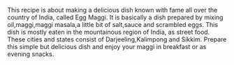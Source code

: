 This recipe is about making a delicious dish known with fame all over the country of India, called Egg Maggi. It is basically a dish prepared by mixing oil,maggi,maggi masala,a little bit of salt,sauce and scrambled eggs. This dish is mostly eaten in the mountainous region of India, as street food. These cities and states consist of Darjeeling,Kalimpong and Sikkim. Prepare this simple but delicious dish and enjoy your maggi in breakfast or as evening snacks.